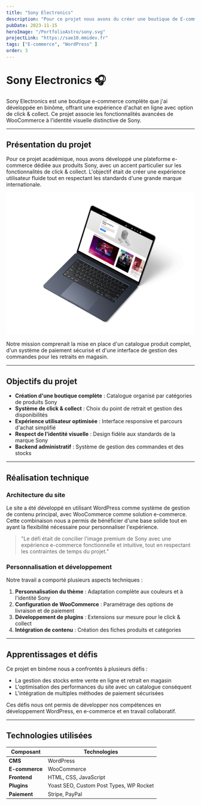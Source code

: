 ```yaml
---
title: "Sony Electronics"
description: "Pour ce projet nous avons du créer une boutique de E-commerce avec la possibilité de récupérer les commandes en click & collect. Nous avons du le réalisé en bînome à l'aide de Wordpress mais aussi de Woocomerce principalement."
pubDate: 2023-11-15
heroImage: "/PortfolioAstro/sony.svg"
projectLink: "https://sae10.mmidev.fr"
tags: ["E-commerce", "WordPress" ]
order: 3
---
```


<style>
  h1:first-of-type {
    padding-top: 20px; /* Ajouter de l'espace avant le premier titre H1 */
    margin-top: 0;
  }
  
  @media (max-width: 768px) {
    h1:first-of-type {
      padding-top: 30px;
    }
  }
  
  @media (max-width: 480px) {
    h1:first-of-type {
      padding-top: 40px;
    }
  }
</style>

# Sony Electronics 🎧

Sony Electronics est une boutique e-commerce complète que j'ai développée en binôme, offrant une expérience d'achat en ligne avec option de click & collect. Ce projet associe les fonctionnalités avancées de WooCommerce à l'identité visuelle distinctive de Sony.

---

## Présentation du projet

Pour ce projet académique, nous avons développé une plateforme e-commerce dédiée aux produits Sony, avec un accent particulier sur les fonctionnalités de click & collect. L'objectif était de créer une expérience utilisateur fluide tout en respectant les standards d'une grande marque internationale.

![Site Sony Electronics](/sony.svg)

Notre mission comprenait la mise en place d'un catalogue produit complet, d'un système de paiement sécurisé et d'une interface de gestion des commandes pour les retraits en magasin.

---

## Objectifs du projet

- **Création d'une boutique complète** : Catalogue organisé par catégories de produits Sony
- **Système de click & collect** : Choix du point de retrait et gestion des disponibilités
- **Expérience utilisateur optimisée** : Interface responsive et parcours d'achat simplifié
- **Respect de l'identité visuelle** : Design fidèle aux standards de la marque Sony
- **Backend administratif** : Système de gestion des commandes et des stocks

---

## Réalisation technique

### Architecture du site

Le site a été développé en utilisant WordPress comme système de gestion de contenu principal, avec WooCommerce comme solution e-commerce. Cette combinaison nous a permis de bénéficier d'une base solide tout en ayant la flexibilité nécessaire pour personnaliser l'expérience.

> "Le défi était de concilier l'image premium de Sony avec une expérience e-commerce fonctionnelle et intuitive, tout en respectant les contraintes de temps du projet."

### Personnalisation et développement

Notre travail a comporté plusieurs aspects techniques :

1. **Personnalisation du thème** : Adaptation complète aux couleurs et à l'identité Sony
2. **Configuration de WooCommerce** : Paramétrage des options de livraison et de paiement
3. **Développement de plugins** : Extensions sur mesure pour le click & collect
4. **Intégration de contenu** : Création des fiches produits et catégories

---

## Apprentissages et défis

Ce projet en binôme nous a confrontés à plusieurs défis :
- La gestion des stocks entre vente en ligne et retrait en magasin
- L'optimisation des performances du site avec un catalogue conséquent
- L'intégration de multiples méthodes de paiement sécurisées

Ces défis nous ont permis de développer nos compétences en développement WordPress, en e-commerce et en travail collaboratif.

---

## Technologies utilisées

| Composant | Technologies |
|-----------|-------------|
| **CMS** | WordPress |
| **E-commerce** | WooCommerce |
| **Frontend** | HTML, CSS, JavaScript |
| **Plugins** | Yoast SEO, Custom Post Types, WP Rocket |
| **Paiement** | Stripe, PayPal |
